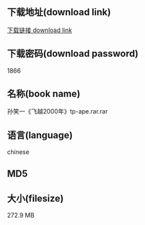 ## 下载地址(download link)
[下载链接 download link](https://tutu365.netlify.app/?s=%E5%AD%99%E7%AC%91%E4%B8%80%E3%80%8A%E9%A3%9E%E8%B6%8A2000%E5%B9%B4%E3%80%8Btp-ape.rar)

## 下载密码(download password)
1866

## 名称(book name)
孙笑一《飞越2000年》tp-ape.rar.rar

## 语言(language)
chinese

## MD5


## 大小(filesize)
272.9 MB
